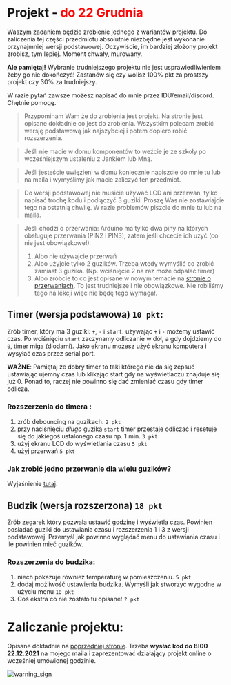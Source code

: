 # Projekt - <span style="color:red">do 22 Grudnia</span>

Waszym zadaniem będzie zrobienie jednego z wariantów projektu. Do zaliczenia tej części przedmiotu absolutnie niezbędne jest wykonanie przynajmniej wersji podstawowej. Oczywiście, im bardziej złożony projekt zrobisz, tym lepiej. Moment chwały, murowany. 

**Ale pamiętaj!** Wybranie trudniejszego projektu nie jest usprawiedliwieniem żeby go nie dokończyć! Zastanów się czy wolisz 100% pkt za prostszy projekt czy 30% za trudniejszy.

W razie pytań zawsze możesz napisać do mnie przez IDU/email/discord. Chętnie pomogę.

> Przypominam Wam że do zrobienia jest projekt. Na stronie jest opisane dokładnie co jest do zrobienia. 
Wszystkim polecam zrobić wersję podstawową jak najszybciej i potem dopiero robić rozszerzenia.

>Jeśli nie macie w domu komponentów to weźcie je ze szkoły po wcześniejszym ustaleniu z Jankiem lub Mną. 

> Jeśli jesteście uwięzieni w domu koniecznie napiszcie do mnie tu lub na maila i wymyślimy jak macie zaliczyć ten przedmiot.

> Do wersji podstawowej nie musicie używać LCD ani przerwań, tylko napisać trochę kodu i podłączyć 3 guziki.
Proszę Was nie zostawiajcie tego na ostatnią chwilę. W razie problemów piszcie do mnie tu lub na maila.

> Jeśli chodzi o przerwania: Arduino ma tylko dwa piny na których obsługuje przerwania (PIN2 i PIN3), zatem jeśli chcecie ich użyć (co nie jest obowiązkowe!):
> 1. Albo nie używajcie przerwań
> 2. Albo użyjcie tylko 2 guzików. Trzeba wtedy wymyślić co zrobić zamiast 3 guzika. (Np. wciśnięcie 2 na raz może odpalać timer)
> 3. Albo zróbcie to co jest opisane w nowym temacie na [stronie o przerwaniach](/interrupts.md). To jest trudniejsze i nie obowiązkowe. Nie robiliśmy tego na lekcji więc nie będę tego wymagał.


## Timer (wersja podstawowa) `10 pkt`:
Zrób timer, który ma 3 guziki: `+`, `-` i `start`.
używając `+` i `-` możemy ustawić czas. 
Po wciśnięciu `start` zaczynamy odliczanie w dół, a gdy dojdziemy do `0`, timer miga (diodami).
Jako ekranu możesz użyć ekranu komputera i wysyłać czas przez serial port.

**WAŻNE**: Pamiętaj że dobry timer to taki którego nie da się zepsuć ustawiając ujemny czas lub klikając start gdy na wyświetlaczu znajduje się już 0. Ponad to, raczej nie powinno się dać zmieniać czasu gdy timer odlicza.

### Rozszerzenia do timera :
1. zrób debouncing na guzikach. `2 pkt`
2. przy naciśnięciu *długo* guzika `start` timer przestaje odliczać i resetuje się do jakiegoś ustalonego czasu np. 1 min. `3 pkt`
3. użyj ekranu LCD do wyświetlania czasu `5 pkt`
4. użyj przerwań `5 pkt`

### Jak zrobić jedno przerwanie dla wielu guzików?
Wyjaśnienie [tutaj](/interrupts.md).

## Budzik (wersja rozszerzona) `18 pkt`
Zrób zegarek który pozwala ustawić godzinę i wyświetla czas. Powinien posiadać guziki do ustawiania czasu i  rozszerzenia 1 i 3 z wersji podstawowej. Przemyśl jak powinno wyglądać menu do ustawiania czasu i ile powinien mieć guzików.

### Rozszerzenia do budzika:
1. niech pokazuje również temperaturę w pomieszczeniu. `5 pkt`
2. dodaj możliwość ustawienia budzika. Wymyśli jak stworzyć wygodne w użyciu menu `10 pkt` 
3. Coś ekstra co nie zostało tu opisane! `? pkt`


# Zaliczanie projektu:

Opisane dokładnie na [poprzedniej stronie](/plan.md). Trzeba **wysłać kod do 8:00 22.12.2021** na mojego maila i zaprezentować działający projekt online o wcześniej umówionej godzinie.


![warning_sign](https://media3.giphy.com/media/Y5wlazC8lSVuU/giphy.gif?cid=ecf05e47a5es3ktuo49tolvdd7pftefap3rl7013lxp53vrj&rid=giphy.gif&ct=g)